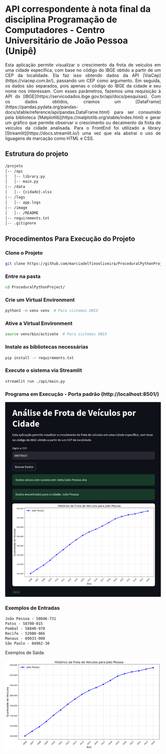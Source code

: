 # API correspondente à nota final da disciplina Programação de Computadores - Centro Universitário de João Pessoa (Unipê)

<p align="justify">
Esta aplicação permite visualizar o crescimento da frota de veículos em uma cidade específica, com base no código do IBGE obtido a partir de um CEP da localidade. 
Ela faz isso obtendo dados da API [ViaCep](https://viacep.com.br/), passando um CEP como argumento. Em seguida, os dados são separados, pois apenas o código do IBGE da cidade e seu nome nos interessam. 
Com esses parâmetros, fazemos uma requisição à API do [IBGE](https://servicodados.ibge.gov.br/api/docs/pesquisas). Com os dados obtidos, criamos um [DataFrame](https://pandas.pydata.org/pandas-docs/stable/reference/api/pandas.DataFrame.html) para ser consumido pela biblioteca [Matplotlib](https://matplotlib.org/stable/index.html) e gerar um gráfico que permite observar o crescimento ou decaimento da frota de veículos da cidade analisada. Para o FrontEnd foi utilizado a library [Streamlit](https://docs.streamlit.io/) uma vez que ela abstrai o uso de liguagens de marcação como HTML e CSS.
</p>

## Estrutura do projeto

```bash
/projeto
│-- /api
│   │-- library.py
│   │-- main.py
│-- /data
│   │-- {cidade}.xlsx
│-- /logs
│   │-- app.logs
│-- /image
│   │-- /README
│-- requirements.txt
│-- .gitignore
```

## Procedimentos Para Execução do Projeto

### Clone o Projeto

```bash
git clone https://github.com/marciodelfinooliveira/ProceduralPythonProject.git
```

### Entre na pasta

```bash
cd ProceduralPythonProject/
```

### Crie um Virtual Environment

```bash
python3 -m venv venv  # Para sistemas UNIX
```

### Ative a Virtual Environment

```bash
source venv/bin/activate  # Para sistemas UNIX
```

### Instale as bibliotecas necessárias

```bash
pip install -r requirements.txt
```

### Execute o sistema via Streamlit

```bash
streamlit run ./api/main.py
```

### Programa em Execução - Porta padrão (http://localhost:8501/)

![1742053728514](image/README/1742053728514.png)

### Exemplos de Entradas

```
João Pessoa - 58046-731
Patos - 58700-015
Pombal - 58840-970
Recife - 52080-066
Manaus - 69033-008
São Paulo - 04962-30
```

Exemplos de Saida

![1742053265883](image/README/1742053265883.png)
